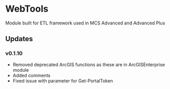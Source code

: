 # WebTools

Module built for ETL framework used in MCS Advanced and Advanced Plus

## Updates

### v0.1.10

- Removed deprecated ArcGIS functions as these are in ArcGISEnterprise module
- Added comments
- Fixed issue with parameter for Get-PortalToken
